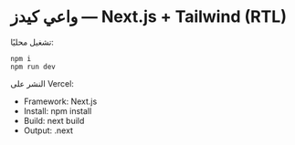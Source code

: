 # واعي كيدز — Next.js + Tailwind (RTL)

تشغيل محليًا:
```
npm i
npm run dev
```

النشر على Vercel:
- Framework: Next.js
- Install: npm install
- Build: next build
- Output: .next
